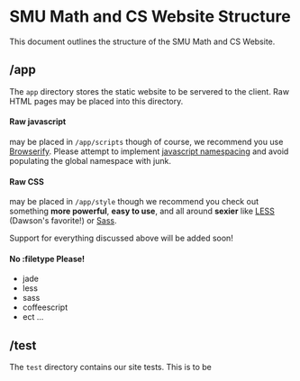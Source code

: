 
# SMU Math and CS Website Structure

This document outlines the structure of the SMU Math and CS Website. 

## /app

The `app` directory stores the static website to be servered to the 
client. Raw HTML pages may be placed into this directory.

#### Raw javascript 

may be placed in `/app/scripts` though of course, we recommend you 
use [Browserify](http://browserify.org/). Please attempt to implement 
[javascript namespacing](http://addyosmani.com/blog/essential-js-namespacing/)
and avoid populating the global namespace with junk. 

#### Raw CSS 

may be placed in `/app/style` though we recommend you check out 
something **more powerful**, **easy to use**, and all around **sexier**
like [LESS](http://lesscss.org/) (Dawson's favorite!) or 
[Sass](http://sass-lang.com/).

Support for everything discussed above will be added soon!

#### No :filetype Please!

- jade
- less
- sass
- coffeescript 
- ect ...

## /test

The `test` directory contains our site tests. This is to be 


